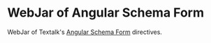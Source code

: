 WebJar of Angular Schema Form
=============================

WebJar of Textalk's [Angular Schema Form](https://github.com/Textalk/angular-schema-form) directives.
